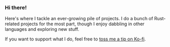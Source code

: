 ### Hi there!

Here's where I tackle an ever-growing pile of projects. I do a bunch of Rust-related projects for the most part, though
I enjoy dabbling in other languages and exploring new stuff.

If you want to support what I do, feel free to [toss me a tip on Ko-fi](https://ko-fi.com/clementtsang).
